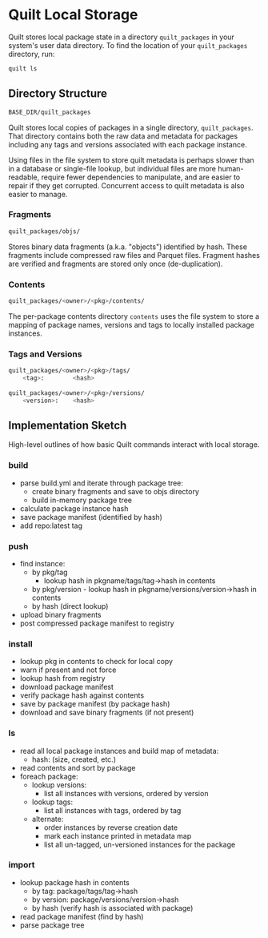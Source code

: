# Quilt Local Storage

Quilt stores local package state in a directory `quilt_packages` in your system's user data directory. To find the location of your `quilt_packages` directory, run:

```bash
quilt ls
```

## Directory Structure

```bash
BASE_DIR/quilt_packages
```

Quilt stores local copies of packages in a single directory, `quilt_packages`. That directory contains both the raw data and metadata for packages including any tags and versions associated with each package instance.

Using files in the file system to store quilt metadata is perhaps slower than in a database or single-file lookup, but individual files are more human-readable, require fewer dependencies to manipulate, and are easier to repair if they get corrupted. Concurrent access to quilt metadata is also easier to manage.

### Fragments

```bash
quilt_packages/objs/
```

Stores binary data fragments (a.k.a. "objects") identified by hash. These fragments include compressed raw files and Parquet files. Fragment hashes are verified and fragments are stored only once (de-duplication).

### Contents

```bash
quilt_packages/<owner>/<pkg>/contents/
```

The per-package contents directory `contents` uses the file system to store a mapping of package names, versions and tags to locally installed package instances.

### Tags and Versions

```bash
quilt_packages/<owner>/<pkg>/tags/
    <tag>:        <hash>
    
quilt_packages/<owner>/<pkg>/versions/
    <version>:    <hash>
```

## Implementation Sketch

High-level outlines of how basic Quilt commands interact with local storage. 

### build
- parse build.yml and iterate through package tree:
    - create binary fragments and save to objs directory
    - build in-memory package tree
- calculate package instance hash
- save package manifest (identified by hash)
- add repo:latest tag

### push
- find instance:
    - by pkg/tag
        - lookup hash in pkgname/tags/tag->hash in contents
    - by pkg/version
            - lookup hash in pkgname/versions/version->hash in contents
    - by hash (direct lookup)
- upload binary fragments
- post compressed package manifest to registry

### install
- lookup pkg in contents to check for local copy
- warn if present and not force
- lookup hash from registry
- download package manifest
- verify package hash against contents
- save by package manifest (by package hash)
- download and save binary fragments (if not present)

### ls
- read all local package instances and build map of metadata:
    - hash: (size, created, etc.)
- read contents and sort by package
- foreach package:
    - lookup versions:
        - list all instances with versions, ordered by version
    - lookup tags:
        - list all instances with tags, ordered by tag
    - alternate:
        - order instances by reverse creation date
        - mark each instance printed in metadata map
        - list all un-tagged, un-versioned instances for the package

### import
- lookup package hash in contents
    - by tag: package/tags/tag->hash
    - by version: package/versions/version->hash
    - by hash (verify hash is associated with package)
- read package manifest (find by hash)
- parse package tree
